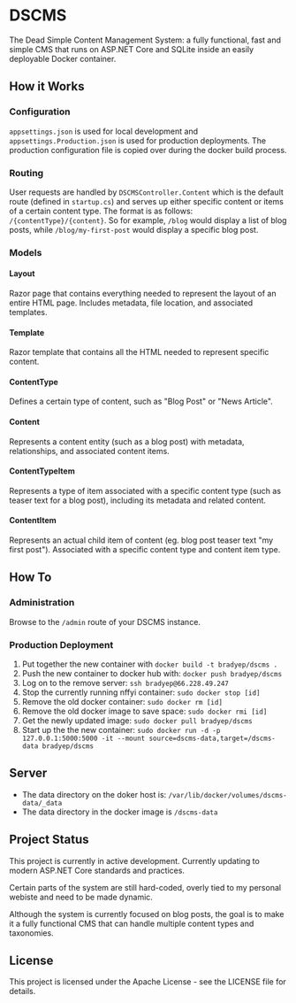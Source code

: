 # DSCMS

The Dead Simple Content Management System: a fully functional, fast and simple CMS that runs on ASP.NET Core and SQLite inside an easily deployable Docker container.

## How it Works

### Configuration

`appsettings.json` is used for local development and `appsettings.Production.json` is used for production deployments. The production configuration file is copied over during the docker build process.

### Routing

User requests are handled by `DSCMSController.Content` which is the default route (defined in `startup.cs`) and serves up either specific content or items of a certain content type. The format is as follows: `/{contentType}/{content}`. So for example, `/blog` would display a list of blog posts, while `/blog/my-first-post` would display a specific blog post.

### Models

#### Layout

Razor page that contains everything needed to represent the layout of an entire HTML page. Includes metadata, file location, and associated templates.

#### Template

Razor template that contains all the HTML needed to represent specific content.

#### ContentType

Defines a certain type of content, such as "Blog Post" or "News Article".

#### Content

Represents a content entity (such as a blog post) with metadata, relationships, and associated content items.

#### ContentTypeItem

Represents a type of item associated with a specific content type (such as teaser text for a blog post), including its metadata and related content.

#### ContentItem

Represents an actual child item of content (eg. blog post teaser text "my first post"). Associated with a specific content type and content item type.

## How To

### Administration

Browse to the `/admin` route of your DSCMS instance. 

### Production Deployment

1. Put together the new container with `docker build -t bradyep/dscms .`
2. Push the new container to docker hub with: `docker push bradyep/dscms`
3. Log on to the remove server: `ssh bradyep@66.228.49.247`
4. Stop the currently running nffyi container: `sudo docker stop [id]`
5. Remove the old docker container: `sudo docker rm [id]`
6. Remove the old docker image to save space: `sudo docker rmi [id]`
7. Get the newly updated image: `sudo docker pull bradyep/dscms`
8. Start up the the new container: `sudo docker run -d -p 127.0.0.1:5000:5000 -it --mount source=dscms-data,target=/dscms-data bradyep/dscms`

## Server

* The data directory on the doker host is: `/var/lib/docker/volumes/dscms-data/_data`
* The data directory in the docker image is `/dscms-data`

## Project Status

This project is currently in active development. Currently updating to modern ASP.NET Core standards and practices. 

Certain parts of the system are still hard-coded, overly tied to my personal webiste and need to be made dynamic. 

Although the system is currently focused on blog posts, the goal is to make it a fully functional CMS that can handle multiple content types and taxonomies.

## License

This project is licensed under the Apache License - see the LICENSE file for details.
